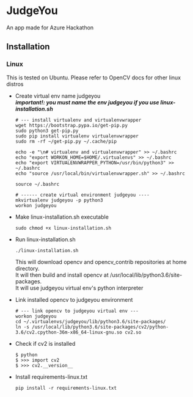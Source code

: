 # JudgeYou
An app made for Azure Hackathon

## Installation
### Linux
This is tested on Ubuntu. Please refer to OpenCV docs for other linux distros
- Create virtual env name judgeyou  
  <b><i>important!: you must name the env judgeyou if you use linux-installation.sh</i></b>
    ```
    # --- install virtualenv and virtualenvwrapper
    wget https://bootstrap.pypa.io/get-pip.py
    sudo python3 get-pip.py
    sudo pip install virtualenv virtualenvwrapper
    sudo rm -rf ~/get-pip.py ~/.cache/pip

    echo -e "\n# virtualenv and virtualenvwrapper" >> ~/.bashrc
    echo "export WORKON_HOME=$HOME/.virtualenvs" >> ~/.bashrc
    echo "export VIRTUALENVWRAPPER_PYTHON=/usr/bin/python3" >> ~/.bashrc
    echo "source /usr/local/bin/virtualenvwrapper.sh" >> ~/.bashrc

    source ~/.bashrc

    # ------ create virtual environment judgeyou ----
    mkvirtualenv judgeyou -p python3
    workon judgeyou
    ```

- Make linux-installation.sh executable
    ```
    sudo chmod +x linux-installation.sh
    ```

- Run linux-installation.sh
    ```
    ./linux-installation.sh
    ```
    This will download opencv and opencv_contrib repositories at home directory.  
    It will then build and install opencv at /usr/local/lib/python3.6/site-packages.  
    It will use judgeyou virtual env's python interpreter

- Link installed opencv to judgeyou environment
    ```
    # --- link opencv to judgeyou virtual env ---
    workon judgeyou
    cd ~/.virtualenvs/judgeyou/lib/python3.6/site-packages/
    ln -s /usr/local/lib/python3.6/site-packages/cv2/python-3.6/cv2.cpython-36m-x86_64-linux-gnu.so cv2.so
    ```

- Check if cv2 is installed
    ```
    $ python
    $ >>> import cv2
    $ >>> cv2.__version__
    ```

- Install requirements-linux.txt
    ```
    pip install -r requirements-linux.txt
    ```